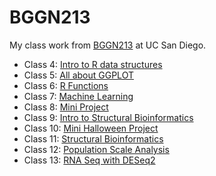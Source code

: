 # BGGN213
My class work from [BGGN213](https://bioboot.github.io/bggn213_F24/) at UC San Diego.


- Class 4: [Intro to R data structures](https://github.com/jmraygoz/bggn213_github/blob/main/Class04/class4.md)
- Class 5: [All about GGPLOT](https://github.com/jmraygoz/bggn213_github/blob/main/Class05/Class05.md)
- Class 6: [R Functions](https://github.com/jmraygoz/bggn213_github/blob/main/Class06/class06-lab.md)
- Class 7: [Machine Learning](https://github.com/jmraygoz/bggn213_github/blob/main/Class07/Class07Lab-.md)
- Class 8: [Mini Project](https://github.com/jmraygoz/bggn213_github/blob/main/Class08-MiniProject/Class08MiniProject.md)
- Class 9: [Intro to Structural Bioinformatics](https://github.com/jmraygoz/bggn213_github/blob/main/Class%2009%3A%20Structural%20Bioinformatics%20Part%201./Class09-StructuralBioinformatics.md) 
- Class 10: [Mini Halloween Project](https://github.com/jmraygoz/bggn213_github/blob/main/Class10%3A%20Halloween%20Mini-Project/Class10-MiniHalloween.md)
- Class 11: [Structural Bioinformatics](https://github.com/jmraygoz/bggn213_github/blob/main/Class%2009%3A%20Structural%20Bioinformatics%20Part%201./Class11-StructuralBioinformatics.md)
- Class 12: [Population Scale Analysis](https://github.com/jmraygoz/bggn213_github/blob/main/Class%2012/PopulationScaleAnalysis.md)
- Class 13: [RNA Seq with DESeq2](https://github.com/jmraygoz/bggn213_github/blob/main/Class%2013/Class13.md)
